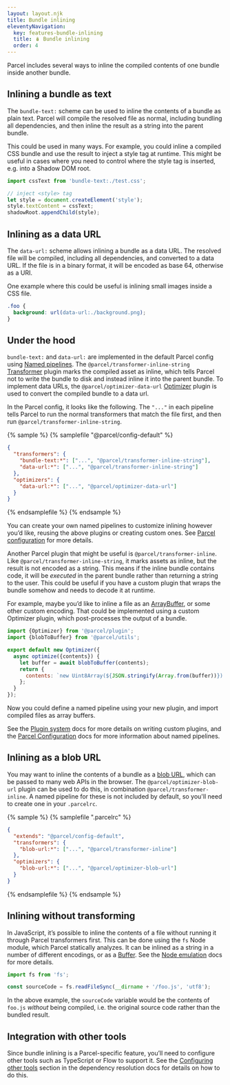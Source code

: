 ```yaml
---
layout: layout.njk
title: Bundle inlining
eleventyNavigation:
  key: features-bundle-inlining
  title: 🪆 Bundle inlining
  order: 4
---
```


Parcel includes several ways to inline the compiled contents of one bundle inside another bundle.

## Inlining a bundle as text

The `bundle-text:` scheme can be used to inline the contents of a bundle as plain text. Parcel will compile the resolved file as normal, including bundling all dependencies, and then inline the result as a string into the parent bundle.

This could be used in many ways. For example, you could inline a compiled CSS bundle and use the result to inject a style tag at runtime. This might be useful in cases where you need to control where the style tag is inserted, e.g. into a Shadow DOM root.

```javascript
import cssText from 'bundle-text:./test.css';

// inject <style> tag
let style = document.createElement('style');
style.textContent = cssText;
shadowRoot.appendChild(style);
```

## Inlining as a data URL

The `data-url:` scheme allows inlining a bundle as a data URL. The resolved file will be compiled, including all dependencies, and converted to a data URL. If the file is in a binary format, it will be encoded as base 64, otherwise as a URI.

One example where this could be useful is inlining small images inside a CSS file.

```css
.foo {
  background: url(data-url:./background.png);
}
```

## Under the hood

`bundle-text:` and `data-url:` are implemented in the default Parcel config using [Named pipelines](/features/plugins/#named-pipelines). The `@parcel/transformer-inline-string` [Transformer](/plugin-system/transformer/) plugin marks the compiled asset as inline, which tells Parcel not to write the bundle to disk and instead inline it into the parent bundle. To implement data URLs, the `@parcel/optimizer-data-url` [Optimizer](/plugin-system/optimizer/) plugin is used to convert the compiled bundle to a data url.

In the Parcel config, it looks like the following. The `"..."` in each pipeline tells Parcel to run the normal transformers that match the file first, and then run `@parcel/transformer-inline-string`.

{% sample %}
{% samplefile "@parcel/config-default" %}

```json
{
  "transformers": {
    "bundle-text:*": ["...", "@parcel/transformer-inline-string"],
    "data-url:*": ["...", "@parcel/transformer-inline-string"]
  },
  "optimizers": {
    "data-url:*": ["...", "@parcel/optimizer-data-url"]
  }
}
```

{% endsamplefile %}
{% endsample %}

You can create your own named pipelines to customize inlining however you’d like, reusing the above plugins or creating custom ones. See [Parcel configuration](/features/plugins/) for more details.

Another Parcel plugin that might be useful is `@parcel/transformer-inline`. Like `@parcel/transformer-inline-string`, it marks assets as inline, but the result is not encoded as a string. This means if the inline bundle contains code, it will be *executed* in the parent bundle rather than returning a string to the user. This could be useful if you have a custom plugin that wraps the bundle somehow and needs to decode it at runtime.

For example, maybe you’d like to inline a file as an [ArrayBuffer](https://developer.mozilla.org/en-US/docs/Web/JavaScript/Reference/Global_Objects/ArrayBuffer), or some other custom encoding. That could be implemented using a custom Optimizer plugin, which post-processes the output of a bundle.

```javascript
import {Optimizer} from '@parcel/plugin';
import {blobToBuffer} from '@parcel/utils';

export default new Optimizer({
  async optimize({contents}) {
    let buffer = await blobToBuffer(contents);
    return {
      contents: `new Uint8Array(${JSON.stringify(Array.from(buffer))}).buffer`
    };
  }
});
```

Now you could define a named pipeline using your new plugin, and import compiled files as array buffers.

See the [Plugin system](/plugin-system/overview/) docs for more details on writing custom plugins, and the [Parcel Configuration](/features/plugins/) docs for more information about named pipelines.

## Inlining as a blob URL

You may want to inline the contents of a bundle as a [blob URL](https://developer.mozilla.org/en-US/docs/Web/API/URL/createObjectURL), which can be passed to many web APIs in the browser. The `@parcel/optimizer-blob-url` plugin can be used to do this, in combination `@parcel/transformer-inline`. A named pipeline for these is not included by default, so you'll need to create one in your `.parcelrc`.

{% sample %}
{% samplefile ".parcelrc" %}

```json
{
  "extends": "@parcel/config-default",
  "transformers": {
    "blob-url:*": ["...", "@parcel/transformer-inline"]
  },
  "optimizers": {
    "blob-url:*": ["...", "@parcel/optimizer-blob-url"]
  }
}
```

{% endsamplefile %}
{% endsample %}

## Inlining without transforming

In JavaScript, it’s possible to inline the contents of a file without running it through Parcel transformers first. This can be done using the `fs` Node module, which Parcel statically analyzes. It can be inlined as a string in a number of different encodings, or as a [Buffer](https://nodejs.org/api/buffer.html). See the [Node emulation](/features/node-emulation/) docs for more details.

```javascript
import fs from 'fs';

const sourceCode = fs.readFileSync(__dirname + '/foo.js', 'utf8');
```

In the above example, the `sourceCode` variable would be the contents of `foo.js` *without* being compiled, i.e. the original source code rather than the bundled result.

## Integration with other tools

Since bundle inlining is a Parcel-specific feature, you’ll need to configure other tools such as TypeScript or Flow to support it. See the [Configuring other tools](/features/dependency-resolution/#configuring-other-tools) section in the dependency resolution docs for details on how to do this.
